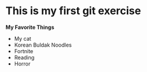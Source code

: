 # This is my first git exercise

**My Favorite Things**
- My cat
- Korean Buldak Noodles
- Fortnite
- Reading
- Horror